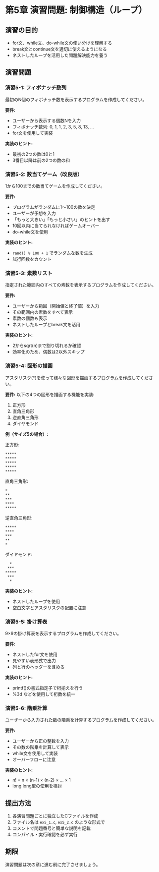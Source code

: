 # 第5章 演習問題: 制御構造（ループ）

## 演習の目的
- for文、while文、do-while文の使い分けを理解する
- break文とcontinue文を適切に使えるようになる
- ネストしたループを活用した問題解決能力を養う

## 演習問題

### 演習5-1: フィボナッチ数列
最初のN個のフィボナッチ数を表示するプログラムを作成してください。

**要件:**
- ユーザーから表示する個数Nを入力
- フィボナッチ数列: 0, 1, 1, 2, 3, 5, 8, 13, ...
- for文を使用して実装

**実装のヒント:**
- 最初の2つの数は0と1
- 3番目以降は前の2つの数の和

### 演習5-2: 数当てゲーム（改良版）
1から100までの数当てゲームを作成してください。

**要件:**
- プログラムがランダムに1～100の数を決定
- ユーザーが予想を入力
- 「もっと大きい」「もっと小さい」のヒントを出す
- 10回以内に当てられなければゲームオーバー
- do-while文を使用

**実装のヒント:**
- `rand() % 100 + 1` でランダムな数を生成
- 試行回数をカウント

### 演習5-3: 素数リスト
指定された範囲内のすべての素数を表示するプログラムを作成してください。

**要件:**
- ユーザーから範囲（開始値と終了値）を入力
- その範囲内の素数をすべて表示
- 素数の個数も表示
- ネストしたループとbreak文を活用

**実装のヒント:**
- 2からsqrt(n)まで割り切れるか確認
- 効率化のため、偶数は2以外スキップ

### 演習5-4: 図形の描画
アスタリスク(*)を使って様々な図形を描画するプログラムを作成してください。

**要件:**
以下の4つの図形を描画する機能を実装:
1. 正方形
2. 直角三角形
3. 逆直角三角形
4. ダイヤモンド

**例（サイズ5の場合）:**

正方形:
```
*****
*****
*****
*****
*****
```

直角三角形:
```
*
**
***
****
*****
```

逆直角三角形:
```
*****
****
***
**
*
```

ダイヤモンド:
```
  *
 ***
*****
 ***
  *
```

**実装のヒント:**
- ネストしたループを使用
- 空白文字とアスタリスクの配置に注意

### 演習5-5: 掛け算表
9×9の掛け算表を表示するプログラムを作成してください。

**要件:**
- ネストしたfor文を使用
- 見やすい表形式で出力
- 列と行のヘッダーを含める

**実装のヒント:**
- printf()の書式指定子で桁揃えを行う
- %3d などを使用して桁数を統一

### 演習5-6: 階乗計算
ユーザーから入力された数の階乗を計算するプログラムを作成してください。

**要件:**
- ユーザーから正の整数を入力
- その数の階乗を計算して表示
- while文を使用して実装
- オーバーフローに注意

**実装のヒント:**
- n! = n × (n-1) × (n-2) × ... × 1
- long long型の使用を検討

## 提出方法
1. 各演習問題ごとに独立したCファイルを作成
2. ファイル名は `ex5_1.c`, `ex5_2.c` のような形式で
3. コメントで問題番号と簡単な説明を記載
4. コンパイル・実行確認を必ず実行

## 期限
演習問題は次の章に進む前に完了させましょう。